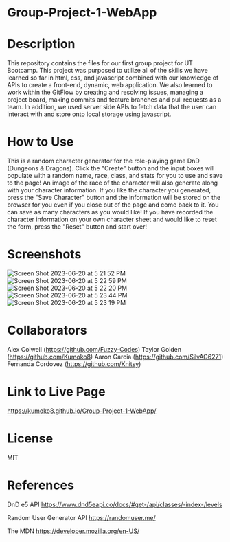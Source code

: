 # Group-Project-1-WebApp

# Description

This repository contains the files for our first group project for UT Bootcamp. This project was purposed to utilize all of the skills we have learned so far in html, css, and javascript combined with our knowledge of APIs to create a front-end, dynamic, web application. We also learned to work within the GitFlow by creating and resolving issues, managing a project board, making commits and feature branches and pull requests as a team. In addition, we used server side APIs to fetch data that the user can interact with and store onto local storage using javascript.

# How to Use

This is a random character generator for the role-playing game DnD (Dungeons & Dragons). Click the "Create" button and the input boxes will populate with a random name, race, class, and stats for you to use and save to the page! An image of the race of the character will also generate along with your character information. If you like the character you generated, press the "Save Character" button and the information will be stored on the browser for you even if you close out of the page and come back to it. You can save as many characters as you would like! If you have recorded the character information on your own character sheet and would like to reset the form, press the "Reset" button and start over! 

# Screenshots

![Screen Shot 2023-06-20 at 5 21 52 PM](https://github.com/Kumoko8/Group-Project-1-WebApp/assets/131223690/89788991-a1f8-4358-88e2-e00c52dbeddf)
![Screen Shot 2023-06-20 at 5 22 59 PM](https://github.com/Kumoko8/Group-Project-1-WebApp/assets/131223690/3cb6c451-523b-42f0-a657-4824abd455dd)
![Screen Shot 2023-06-20 at 5 22 20 PM](https://github.com/Kumoko8/Group-Project-1-WebApp/assets/131223690/72c1f7ca-1dc8-482d-90d9-3cf62565ea1d)
![Screen Shot 2023-06-20 at 5 23 44 PM](https://github.com/Kumoko8/Group-Project-1-WebApp/assets/131223690/683b9de6-42b8-493b-b107-faea089eb0ba)
![Screen Shot 2023-06-20 at 5 23 19 PM](https://github.com/Kumoko8/Group-Project-1-WebApp/assets/131223690/6df10bbc-beb4-4848-a425-12bdcccceec7)

# Collaborators
Alex Colwell (https://github.com/Fuzzy-Codes)
Taylor Golden (https://github.com/Kumoko8)
Aaron Garcia (https://github.com/SilvAG6271)
Fernanda Cordovez (https://github.com/Knitsy)


# Link to Live Page
https://kumoko8.github.io/Group-Project-1-WebApp/

# License

MIT

# References

DnD e5 API
https://www.dnd5eapi.co/docs/#get-/api/classes/-index-/levels

Random User Generator API
https://randomuser.me/

The MDN
https://developer.mozilla.org/en-US/
